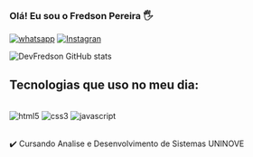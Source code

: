 ### Olá! Eu sou o Fredson Pereira 🖐️


[![whatsapp](https://img.shields.io/badge/WhatsApp-25D366?style=for-the-badge&logo=whatsapp&logoColor=white)](https://wa.me/11973934721)
[![Instagran](https://img.shields.io/badge/Instagram-E4405F?style=for-the-badge&logo=instagram&logoColor=white)](https://instagram.com/dev_fredson)

![DevFredson GitHub stats](https://github-readme-stats.vercel.app/api?username=DevFredson&show_icons=true&theme=dracula)



## Tecnologias que uso no meu dia:

<div style="display: inline_block"><br/>
<img  aling="center" alt="html5" src="https://img.shields.io/badge/HTML5-E34F26?style=for-the-badge&logo=html5&logoColor=white">
<img  aling="center" alt="css3" src="https://img.shields.io/badge/CSS3-1572B6?style=for-the-badge&logo=css3&logoColor=white">
<img  aling="center" alt="javascript" src="https://img.shields.io/badge/JavaScript-323330?style=for-the-badge&logo=javascript&logoColor=F7DF1E">


</div> <br/>

✔️ Cursando Analise e Desenvolvimento de Sistemas UNINOVE
